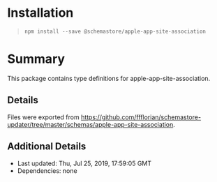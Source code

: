 # Installation
> `npm install --save @schemastore/apple-app-site-association`

# Summary
This package contains type definitions for apple-app-site-association.

## Details
Files were exported from https://github.com/ffflorian/schemastore-updater/tree/master/schemas/apple-app-site-association.

## Additional Details
* Last updated: Thu, Jul 25, 2019, 17:59:05 GMT
* Dependencies: none
